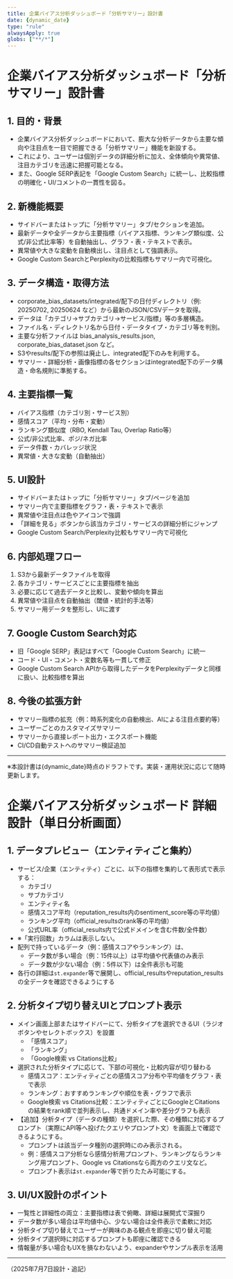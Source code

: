 ```yaml
---
title: 企業バイアス分析ダッシュボード「分析サマリー」設計書
date: {dynamic_date}
type: "rule"
alwaysApply: true
globs: ["**/*"]
---
```


# 企業バイアス分析ダッシュボード「分析サマリー」設計書

## 1. 目的・背景
- 企業バイアス分析ダッシュボードにおいて、膨大な分析データから主要な傾向や注目点を一目で把握できる「分析サマリー」機能を新設する。
- これにより、ユーザーは個別データの詳細分析に加え、全体傾向や異常値、注目カテゴリを迅速に把握可能となる。
- また、Google SERP表記を「Google Custom Search」に統一し、比較指標の明確化・UI/コメントの一貫性を図る。

## 2. 新機能概要
- サイドバーまたはトップに「分析サマリー」タブ/セクションを追加。
- 最新データや全データから主要指標（バイアス指標、ランキング類似度、公式/非公式比率等）を自動抽出し、グラフ・表・テキストで表示。
- 異常値や大きな変動を自動検出し、注目点として強調表示。
- Google Custom SearchとPerplexityの比較指標もサマリー内で可視化。

## 3. データ構造・取得方法
- corporate_bias_datasets/integrated/配下の日付ディレクトリ（例: 20250702, 20250624 など）から最新のJSON/CSVデータを取得。
- データは「カテゴリ→サブカテゴリ→サービス/指標」等の多層構造。
- ファイル名・ディレクトリ名から日付・データタイプ・カテゴリ等を判別。
- 主要な分析ファイルは bias_analysis_results.json, corporate_bias_dataset.json など。
- S3やresults/配下の参照は廃止し、integrated配下のみを利用する。
- サマリー・詳細分析・画像指標の各セクションはintegrated配下のデータ構造・命名規則に準拠する。

## 4. 主要指標一覧
- バイアス指標（カテゴリ別・サービス別）
- 感情スコア（平均・分布・変動）
- ランキング類似度（RBO, Kendall Tau, Overlap Ratio等）
- 公式/非公式比率、ポジ/ネガ比率
- データ件数・カバレッジ状況
- 異常値・大きな変動（自動抽出）

## 5. UI設計
- サイドバーまたはトップに「分析サマリー」タブ/ページを追加
- サマリー内で主要指標をグラフ・表・テキストで表示
- 異常値や注目点は色やアイコンで強調
- 「詳細を見る」ボタンから該当カテゴリ・サービスの詳細分析にジャンプ
- Google Custom Search/Perplexity比較もサマリー内で可視化

## 6. 内部処理フロー
1. S3から最新データファイルを取得
2. 各カテゴリ・サービスごとに主要指標を抽出
3. 必要に応じて過去データと比較し、変動や傾向を算出
4. 異常値や注目点を自動抽出（閾値・統計的手法等）
5. サマリー用データを整形し、UIに渡す

## 7. Google Custom Search対応
- 旧「Google SERP」表記はすべて「Google Custom Search」に統一
- コード・UI・コメント・変数名等も一貫して修正
- Google Custom Search APIから取得したデータをPerplexityデータと同様に扱い、比較指標を算出

## 8. 今後の拡張方針
- サマリー指標の拡充（例：時系列変化の自動検出、AIによる注目点要約等）
- ユーザーごとのカスタマイズサマリー
- サマリーから直接レポート出力・エクスポート機能
- CI/CD自動テストへのサマリー検証追加

---

※本設計書は{dynamic_date}時点のドラフトです。実装・運用状況に応じて随時更新します。

# 企業バイアス分析ダッシュボード 詳細設計（単日分析画面）

## 1. データプレビュー（エンティティごと集約）
- サービス/企業（エンティティ）ごとに、以下の指標を集約して表形式で表示する：
    - カテゴリ
    - サブカテゴリ
    - エンティティ名
    - 感情スコア平均（reputation_results内のsentiment_score等の平均値）
    - ランキング平均（official_resultsのrank等の平均値）
    - 公式URL率（official_results内で公式ドメインを含む件数/全件数）
- ※「実行回数」カラムは表示しない。
- 配列で持っているデータ（例：感情スコアやランキング）は、
    - データ数が多い場合（例：15件以上）は平均値や代表値のみ表示
    - データ数が少ない場合（例：5件以下）は全件表示も可能
- 各行の詳細は`st.expander`等で展開し、official_resultsやreputation_resultsの全データを確認できるようにする

## 2. 分析タイプ切り替えUIとプロンプト表示
- メイン画面上部またはサイドバーにて、分析タイプを選択できるUI（ラジオボタンやセレクトボックス）を設置
    - 「感情スコア」
    - 「ランキング」
    - 「Google検索 vs Citations比較」
- 選択された分析タイプに応じて、下部の可視化・比較内容が切り替わる
    - 感情スコア：エンティティごとの感情スコア分布や平均値をグラフ・表で表示
    - ランキング：おすすめランキングや順位を表・グラフで表示
    - Google検索 vs Citations比較：エンティティごとにGoogleとCitationsの結果をrank順で並列表示し、共通ドメイン率や差分グラフも表示
- 【追加】分析タイプ（データの種類）を選択した際、その種類に対応するプロンプト（実際にAPI等へ投げたクエリやプロンプト文）を画面上で確認できるようにする。
    - プロンプトは該当データ種別の選択時にのみ表示される。
    - 例：感情スコア分析なら感情分析用プロンプト、ランキングならランキング用プロンプト、Google vs Citationsなら両方のクエリ文など。
    - プロンプト表示は`st.expander`等で折りたたみ可能にする。

## 3. UI/UX設計のポイント
- 一覧性と詳細性の両立：主要指標は表で俯瞰、詳細は展開式で深掘り
- データ数が多い場合は平均値中心、少ない場合は全件表示で柔軟に対応
- 分析タイプ切り替えでユーザーが興味のある観点を即座に切り替え可能
- 分析タイプ選択時に対応するプロンプトも即座に確認できる
- 情報量が多い場合もUXを損なわないよう、expanderやサンプル表示を活用

---

（2025年7月7日設計・追記）